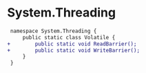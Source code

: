 # System.Threading

``` diff
 namespace System.Threading {
     public static class Volatile {
+        public static void ReadBarrier();
+        public static void WriteBarrier();
     }
 }
```

